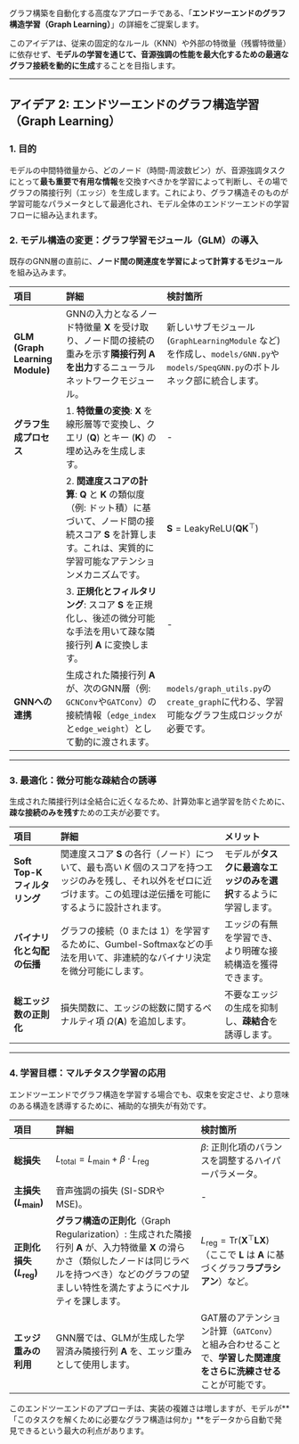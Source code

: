 グラフ構築を自動化する高度なアプローチである、「**エンドツーエンドのグラフ構造学習（Graph Learning）**」の詳細をご提案します。

このアイデアは、従来の固定的なルール（KNN）や外部の特徴量（残響特徴量）に依存せず、**モデルの学習を通じて、音源強調の性能を最大化するための最適なグラフ接続を動的に生成**することを目指します。

---

## アイデア 2: エンドツーエンドのグラフ構造学習（Graph Learning）

### 1. 目的

モデルの中間特徴量から、どのノード（時間-周波数ビン）が、音源強調タスクにとって**最も重要で有用な情報**を交換すべきかを学習によって判断し、その場でグラフの隣接行列（エッジ）を生成します。これにより、グラフ構造そのものが学習可能なパラメータとして最適化され、モデル全体のエンドツーエンドの学習フローに組み込まれます。

### 2. モデル構造の変更：グラフ学習モジュール（GLM）の導入

既存のGNN層の直前に、**ノード間の関連度を学習によって計算するモジュール**を組み込みます。

| 項目 | 詳細 | 検討箇所 |
| :--- | :--- | :--- |
| **GLM (Graph Learning Module)** | GNNの入力となるノード特徴量 $\mathbf{X}$ を受け取り、ノード間の接続の重みを示す**隣接行列 $\mathbf{A}$ を出力**するニューラルネットワークモジュール。 | 新しいサブモジュール (`GraphLearningModule` など) を作成し、`models/GNN.py`や`models/SpeqGNN.py`のボトルネック部に統合します。 |
| **グラフ生成プロセス** | 1. **特徴量の変換**: $\mathbf{X}$ を線形層等で変換し、クエリ ($\mathbf{Q}$) とキー ($\mathbf{K}$) の埋め込みを生成します。 | - |
| | 2. **関連度スコアの計算**: $\mathbf{Q}$ と $\mathbf{K}$ の類似度（例: ドット積）に基づいて、ノード間の接続スコア $\mathbf{S}$ を計算します。これは、実質的に学習可能なアテンションメカニズムです。 | $\mathbf{S} = \text{LeakyReLU}(\mathbf{Q}\mathbf{K}^\top)$ |
| | 3. **正規化とフィルタリング**: スコア $\mathbf{S}$ を正規化し、後述の微分可能な手法を用いて疎な隣接行列 $\mathbf{A}$ に変換します。 | - |
| **GNNへの連携** | 生成された隣接行列 $\mathbf{A}$ が、次のGNN層（例: `GCNConv`や`GATConv`）の接続情報（`edge_index`と`edge_weight`）として動的に渡されます。 | `models/graph_utils.py`の`create_graph`に代わる、学習可能なグラフ生成ロジックが必要です。 |

---

### 3. 最適化：微分可能な疎結合の誘導

生成された隣接行列は全結合に近くなるため、計算効率と過学習を防ぐために、**疎な接続のみを残す**ための工夫が必要です。

| 項目 | 詳細 | メリット |
| :--- | :--- | :--- |
| **Soft Top-K フィルタリング** | 関連度スコア $\mathbf{S}$ の各行（ノード）について、最も高い $K$ 個のスコアを持つエッジのみを残し、それ以外をゼロに近づけます。この処理は逆伝播を可能にするように設計されます。 | モデルが**タスクに最適なエッジのみを選択**するように学習します。 |
| **バイナリ化と勾配の伝播** | グラフの接続（$0$ または $1$）を学習するために、Gumbel-Softmaxなどの手法を用いて、非連続的なバイナリ決定を微分可能にします。 | エッジの有無を学習でき、より明確な接続構造を獲得できます。 |
| **総エッジ数の正則化** | 損失関数に、エッジの総数に関するペナルティ項 $\Omega(\mathbf{A})$ を追加します。 | 不要なエッジの生成を抑制し、**疎結合**を誘導します。 |

---

### 4. 学習目標：マルチタスク学習の応用

エンドツーエンドでグラフ構造を学習する場合でも、収束を安定させ、より意味のある構造を誘導するために、補助的な損失が有効です。

| 項目 | 詳細 | 検討箇所 |
| :--- | :--- | :--- |
| **総損失** | $L_{\text{total}} = L_{\text{main}} + \beta \cdot L_{\text{reg}}$ | $\beta$: 正則化項のバランスを調整するハイパーパラメータ。 |
| **主損失 ($L_{\text{main}}$)** | 音声強調の損失 (SI-SDRやMSE)。 | - |
| **正則化損失 ($L_{\text{reg}}$)** | **グラフ構造の正則化**（Graph Regularization）: 生成された隣接行列 $\mathbf{A}$ が、入力特徴量 $\mathbf{X}$ の滑らかさ（類似したノードは同じラベルを持つべき）などのグラフの望ましい特性を満たすようにペナルティを課します。 | $L_{\text{reg}} = \text{Tr}(\mathbf{X}^\top \mathbf{L} \mathbf{X})$ （ここで $\mathbf{L}$ は $\mathbf{A}$ に基づくグラフ**ラプラシアン**）など。 |
| **エッジ重みの利用** | GNN層では、GLMが生成した学習済み隣接行列 $\mathbf{A}$ を、エッジ重みとして使用します。 | GAT層のアテンション計算（`GATConv`）と組み合わせることで、**学習した関連度をさらに洗練させる**ことが可能です。 |

このエンドツーエンドのアプローチは、実装の複雑さは増しますが、モデルが**「このタスクを解くために必要なグラフ構造は何か」**をデータから自動で発見できるという最大の利点があります。